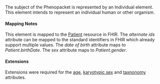 The subject of the Phenopacket is represented by an Individual element. This element intends to represent an individual human or other organism.

#### Mapping Notes

This element is mapped to the [Patient](https://www.hl7.org/fhir/patient.html) resource in FHIR. The _alternate ids_ attribute can be mapped to the standard identifiers in FHIR which already support multiple values. The _date of birth_ attribute maps to _Patient.birthDate_. The _sex_ attribute maps to _Patient.gender_.

#### Extensions

Extensions were required for the [age](StructureDefinition-individual-age.html), [karyotypic sex](StructureDefinition-individual-karyotypic-sex.html) and [taxnonomy](StructureDefinition-individual-taxonomy.html) attributes. 
